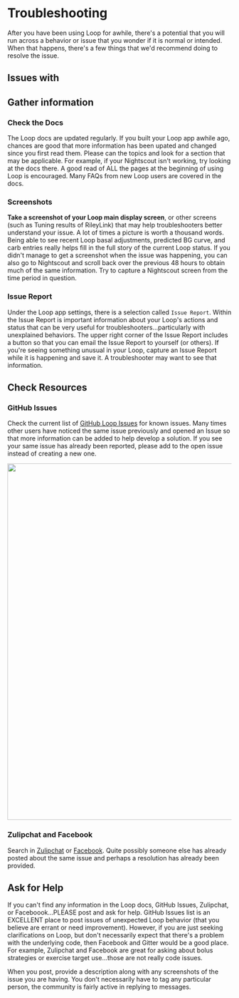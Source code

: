 # Troubleshooting

After you have been using Loop for awhile, there's a potential that you will run across a behavior or issue that you wonder if it is normal or intended.  When that happens, there's a few things that we'd recommend doing to resolve the issue.

## Issues with 



## Gather information

### Check the Docs
The Loop docs are updated regularly.  If you built your Loop app awhile ago, chances are good that more information has been upated and changed since you first read them.  Please can the topics and look for a section that may be applicable.  For example, if your Nightscout isn't working, try looking at the docs there.  A good read of ALL the pages at the beginning of using Loop is encouraged.  Many FAQs from new Loop users are covered in the docs.

### Screenshots
**Take a screenshot of your Loop main display screen**, or other screens (such as Tuning results of RileyLink) that may help troubleshooters better understand your issue.  A lot of times a picture is worth a thousand words.  Being able to see recent Loop basal adjustments, predicted BG curve, and carb entries really helps fill in the full story of the current Loop status.  If you didn't manage to get a screenshot when the issue was happening, you can also go to Nightscout and scroll back over the previous 48 hours to obtain much of the same information.  Try to capture a Nightscout screen from the time period in question.

### Issue Report
Under the Loop app settings, there is a selection called `Issue Report`.  Within the Issue Report is important information about your Loop's actions and status that can be very useful for troubleshooters...particularly with unexplained behaviors.  The upper right corner of the Issue Report includes a button so that you can email the Issue Report to yourself (or others).  If you're seeing something unusual in your Loop, capture an Issue Report while it is happening and save it.  A troubleshooter may want to see that information.

## Check Resources

### GitHub Issues

Check the current list of [GitHub Loop Issues](https://github.com/LoopKit/Loop/issues) for known issues.  Many times other users have noticed the same issue previously and opened an Issue so that more information can be added to help develop a solution.  If you see your same issue has already been reported, please add to the open issue instead of creating a new one.

<p align="center">
<img src="../img/loop-issues.png" width="800">
</p>

### Zulipchat and Facebook
Search in [Zulipchat]( https://loop.zulipchat.com) or [Facebook](https://www.facebook.com/groups/TheLoopedGroup/?fref=nf).  Quite possibly someone else has already posted about the same issue and perhaps a resolution has already been provided.  

## Ask for Help
If you can't find any information in the Loop docs, GitHub Issues, Zulipchat, or Faceboook...PLEASE post and ask for help.  GitHub Issues list is an EXCELLENT place to post issues of unexpected Loop behavior (that you believe are errant or need improvement).  However, if you are just seeking clarifications on Loop, but don't necessarily expect that there's a problem with the underlying code, then Facebook and Gitter would be a good place.  For example, Zulipchat and Facebook are great for asking about bolus strategies or exercise target use...those are not really code issues.

When you post, provide a description along with any screenshots of the issue you are having.  You don't necessarily have to tag any particular person, the community is fairly active in replying to messages.

